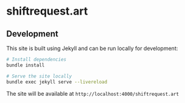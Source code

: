 # shiftrequest.art

## Development

This site is built using Jekyll and can be run locally for development:

```bash
# Install dependencies
bundle install

# Serve the site locally
bundle exec jekyll serve --livereload
```

The site will be available at `http://localhost:4000/shiftrequest.art`

